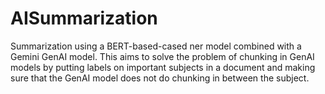 # AISummarization
Summarization using a BERT-based-cased ner model combined with a Gemini GenAI model. This aims to solve the problem of chunking in GenAI models by putting labels on important subjects in a document and making sure that the GenAI model does not do chunking in between the subject.
